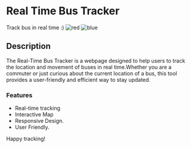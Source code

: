 <a name="readme-top"></a>
# Real Time Bus Tracker
   Track bus in real time :)
   ![red](https://github.com/bhavyac18/real-time-bus-tracker/assets/53191128/f33c7a2e-71a8-413f-b25c-dc02e5c45d36)
![blue](https://github.com/bhavyac18/real-time-bus-tracker/assets/53191128/891fddb7-610b-4766-9739-a99f385436af)

## Description
   The Real-Time Bus Tracker is a webpage designed to help users to track the location and movement of buses in real time.Whether you are a commuter or just curious about the current location of a bus, this tool provides a user-friendly and efficient way to stay updated.

### Features
<ul>
   <li>Real-time tracking</li>
   <li>Interactive Map</li>
   <li>Responsive Design.</li>
   <li>User Friendly.</li>
</ul>


Happy tracking!

